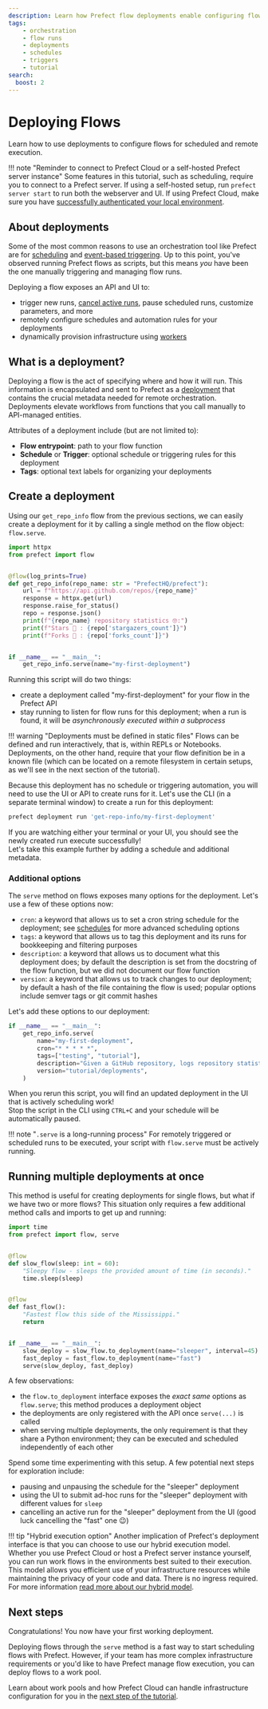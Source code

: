 ```yaml
---
description: Learn how Prefect flow deployments enable configuring flows for scheduled and remote execution.
tags:
    - orchestration
    - flow runs
    - deployments
    - schedules
    - triggers
    - tutorial
search:
  boost: 2
---
```

# Deploying Flows

Learn how to use deployments to configure flows for scheduled and remote execution.

!!! note "Reminder to connect to Prefect Cloud or a self-hosted Prefect server instance"
    Some features in this tutorial, such as scheduling, require you to connect to a Prefect server.
    If using a self-hosted setup, run `prefect server start` to run both the webserver and UI.
    If using Prefect Cloud, make sure you have [successfully authenticated your local environment](/cloud/cloud-quickstart/).

## About deployments

Some of the most common reasons to use an orchestration tool like Prefect are for [scheduling](/concepts/schedules/) and [event-based triggering](/concepts/automations/).
Up to this point, you've observed running Prefect flows as scripts, but this means *you* have been the one manually triggering and managing flow runs.

Deploying a flow exposes an API and UI to:

- trigger new runs, [cancel active runs](/concepts/flows/#cancel-a-flow-run), pause scheduled runs, customize parameters, and more
- remotely configure schedules and automation rules for your deployments
- dynamically provision infrastructure using [workers](/tutorials/workers/)

## What is a deployment?

Deploying a flow is the act of specifying where and how it will run.
This information is encapsulated and sent to Prefect as a [deployment](/concepts/deployments/) that contains the crucial metadata needed for remote orchestration.
Deployments elevate workflows from functions that you call manually to API-managed entities.

Attributes of a deployment include (but are not limited to):

- __Flow entrypoint__: path to your flow function
- __Schedule__ or __Trigger__: optional schedule or triggering rules for this deployment
- __Tags__: optional text labels for organizing your deployments

## Create a deployment

Using our `get_repo_info` flow from the previous sections, we can easily create a deployment for it by calling a single method on the flow object: `flow.serve`.

```python hl_lines="16-17" title="repo_info.py"
import httpx
from prefect import flow


@flow(log_prints=True)
def get_repo_info(repo_name: str = "PrefectHQ/prefect"):
    url = f"https://api.github.com/repos/{repo_name}"
    response = httpx.get(url)
    response.raise_for_status()
    repo = response.json()
    print(f"{repo_name} repository statistics 🤓:")
    print(f"Stars 🌠 : {repo['stargazers_count']}")
    print(f"Forks 🍴 : {repo['forks_count']}")


if __name__ == "__main__":
    get_repo_info.serve(name="my-first-deployment")
```

Running this script will do two things:

- create a deployment called "my-first-deployment" for your flow in the Prefect API
- stay running to listen for flow runs for this deployment; when a run is found, it will be *asynchronously executed within a subprocess*

!!! warning "Deployments must be defined in static files"
    Flows can be defined and run interactively, that is, within REPLs or Notebooks.
    Deployments, on the other hand, require that your flow definition be in a known file (which can be located on a remote filesystem in certain setups, as we'll see in the next section of the tutorial).  

Because this deployment has no schedule or triggering automation, you will need to use the UI or API to create runs for it.
Let's use the CLI (in a separate terminal window) to create a run for this deployment:

<div class="terminal">

```bash
prefect deployment run 'get-repo-info/my-first-deployment'
```

</div>

If you are watching either your terminal or your UI, you should see the newly created run execute successfully!  
Let's take this example further by adding a schedule and additional metadata.

### Additional options

The `serve` method on flows exposes many options for the deployment.
Let's use a few of these options now:

- `cron`: a keyword that allows us to set a cron string schedule for the deployment; see [schedules](/concepts/schedules/) for more advanced scheduling options
- `tags`: a keyword that allows us to tag this deployment and its runs for bookkeeping and filtering purposes
- `description`: a keyword that allows us to document what this deployment does; by default the description is set from the docstring of the flow function, but we did not document our flow function
- `version`: a keyword that allows us to track changes to our deployment; by default a hash of the file containing the flow is used; popular options include semver tags or git commit hashes

Let's add these options to our deployment:

```python
if __name__ == "__main__":
    get_repo_info.serve(
        name="my-first-deployment",
        cron="* * * * *",
        tags=["testing", "tutorial"],
        description="Given a GitHub repository, logs repository statistics for that repo.",
        version="tutorial/deployments",
    )
```

When you rerun this script, you will find an updated deployment in the UI that is actively scheduling work!  
Stop the script in the CLI using `CTRL+C` and your schedule will be automatically paused.

!!! note "`.serve` is a long-running process"
    For remotely triggered or scheduled runs to be executed, your script with `flow.serve` must be actively running.

## Running multiple deployments at once

This method is useful for creating deployments for single flows, but what if we have two or more flows?  This situation only requires a few additional method calls and imports to get up and running:

```python hl_lines="2 18-20" title="multi_flow_deployment.py"
import time
from prefect import flow, serve


@flow
def slow_flow(sleep: int = 60):
    "Sleepy flow - sleeps the provided amount of time (in seconds)."
    time.sleep(sleep)


@flow
def fast_flow():
    "Fastest flow this side of the Mississippi."
    return


if __name__ == "__main__":
    slow_deploy = slow_flow.to_deployment(name="sleeper", interval=45)
    fast_deploy = fast_flow.to_deployment(name="fast")
    serve(slow_deploy, fast_deploy)
```

A few observations:

- the `flow.to_deployment` interface exposes the *exact same* options as `flow.serve`; this method produces a deployment object
- the deployments are only registered with the API once `serve(...)` is called
- when serving multiple deployments, the only requirement is that they share a Python environment; they can be executed and scheduled independently of each other

Spend some time experimenting with this setup.
A few potential next steps for exploration include:

- pausing and unpausing the schedule for the "sleeper" deployment
- using the UI to submit ad-hoc runs for the "sleeper" deployment with different values for `sleep`
- cancelling an active run for the "sleeper" deployment from the UI (good luck cancelling the "fast" one 😉)

!!! tip "Hybrid execution option"
    Another implication of Prefect's deployment interface is that you can choose to use our hybrid execution model.
    Whether you use Prefect Cloud or host a Prefect server instance yourself, you can run work flows in the environments best suited to their execution.
    This model allows you efficient use of your infrastructure resources while maintaining the privacy of your code and data.
    There is no ingress required.
    For more information [read more about our hybrid model](https://www.prefect.io/security/overview/#hybrid-model).

## Next steps

Congratulations! You now have your first working deployment.

Deploying flows through the `serve` method is a fast way to start scheduling flows with Prefect.
However, if your team has more complex infrastructure requirements or you'd like to have Prefect manage flow execution, you can deploy flows to a work pool.

Learn about work pools and how Prefect Cloud can handle infrastructure configuration for you in the [next step of the tutorial](/tutorial/work-pools/).

